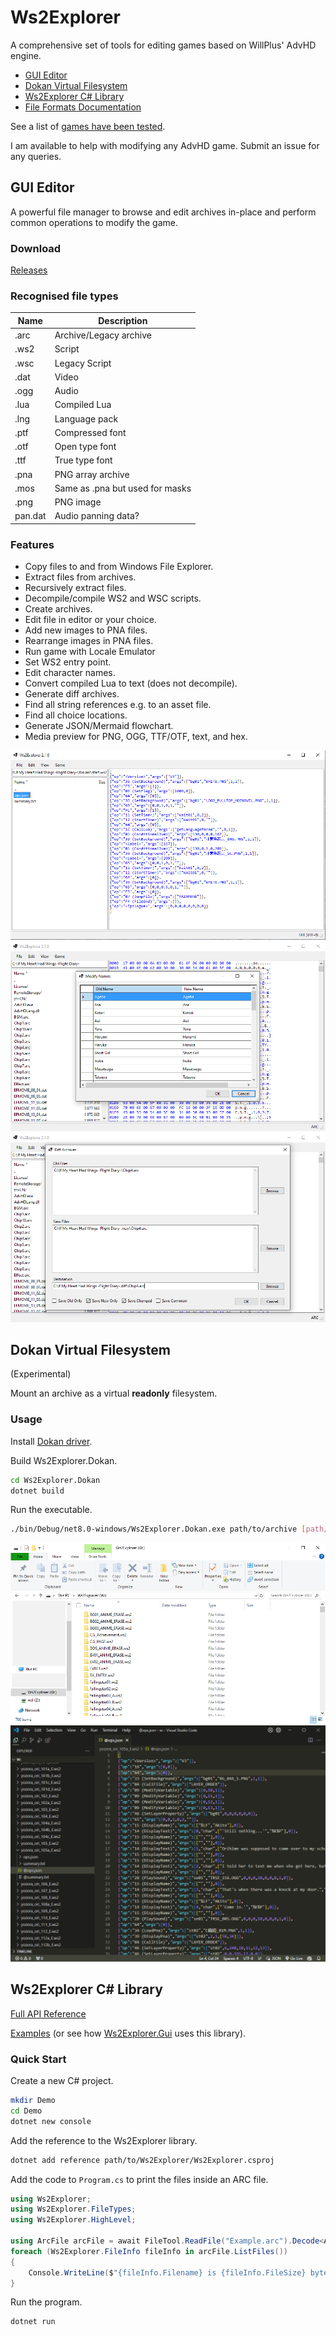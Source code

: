 # Ws2Explorer

A comprehensive set of tools for editing games based on WillPlus' AdvHD engine.

<!-- no toc -->
- [GUI Editor](#gui-editor)
- [Dokan Virtual Filesystem](#dokan-virtual-filesystem)
- [Ws2Explorer C# Library](#ws2explorer-c-library)
- [File Formats Documentation](FileFormats.md)

See a list of [games have been tested](CompilerCoverage.md).

I am available to help with modifying any AdvHD game. Submit an issue for any queries.

## GUI Editor

A powerful file manager to browse and edit archives in-place
and perform common operations to modify the game.

### Download

[Releases](https://github.com/kevlu123/VN-Patching-Tools/releases?q=Ws2Explorer)

### Recognised file types

| Name    | Description                     |
|---------|---------------------------------|
| .arc    | Archive/Legacy archive          |
| .ws2    | Script                          |
| .wsc    | Legacy Script                   |
| .dat    | Video                           |
| .ogg    | Audio                           |
| .lua    | Compiled Lua                    |
| .lng    | Language pack                   |
| .ptf    | Compressed font                 |
| .otf    | Open type font                  |
| .ttf    | True type font                  |
| .pna    | PNG array archive               |
| .mos    | Same as .pna but used for masks |
| .png    | PNG image                       |
| pan.dat | Audio panning data?             |

### Features

- Copy files to and from Windows File Explorer.
- Extract files from archives.
- Recursively extract files.
- Decompile/compile WS2 and WSC scripts.
- Create archives.
- Edit file in editor or your choice.
- Add new images to PNA files.
- Rearrange images in PNA files.
- Run game with Locale Emulator
- Set WS2 entry point.
- Edit character names.
- Convert compiled Lua to text (does not decompile).
- Generate diff archives.
- Find all string references e.g. to an asset file.
- Find all choice locations.
- Generate JSON/Mermaid flowchart.
- Media preview for PNG, OGG, TTF/OTF, text, and hex.

![](Screenshots/gui1.png)
![](Screenshots/gui2.png)
![](Screenshots/gui3.png)

## Dokan Virtual Filesystem

(Experimental)

Mount an archive as a virtual **readonly** filesystem.

### Usage

Install [Dokan driver](https://github.com/dokan-dev/dokany/releases).

Build Ws2Explorer.Dokan.
```sh
cd Ws2Explorer.Dokan
dotnet build
```

Run the executable.
```sh
./bin/Debug/net8.0-windows/Ws2Explorer.Dokan.exe path/to/archive [path/to/mountpoint/or/default/to/W:]
```

![](Screenshots/dokan1.png)
![](Screenshots/dokan2.png)

## Ws2Explorer C# Library

[Full API Reference](Ws2Explorer/Docs/index.md)

[Examples](Examples) (or see how [Ws2Explorer.Gui](Ws2Explorer.Gui/ApplicationState.cs) uses this library).

### Quick Start

Create a new C# project.
```sh
mkdir Demo
cd Demo
dotnet new console
```

Add the reference to the Ws2Explorer library.
```sh
dotnet add reference path/to/Ws2Explorer/Ws2Explorer.csproj
```

Add the code to `Program.cs` to print the files inside an ARC file.
```csharp
using Ws2Explorer;
using Ws2Explorer.FileTypes;
using Ws2Explorer.HighLevel;

using ArcFile arcFile = await FileTool.ReadFile("Example.arc").Decode<ArcFile>();
foreach (Ws2Explorer.FileInfo fileInfo in arcFile.ListFiles())
{
    Console.WriteLine($"{fileInfo.Filename} is {fileInfo.FileSize} bytes");
}
```

Run the program.
```sh
dotnet run
```
